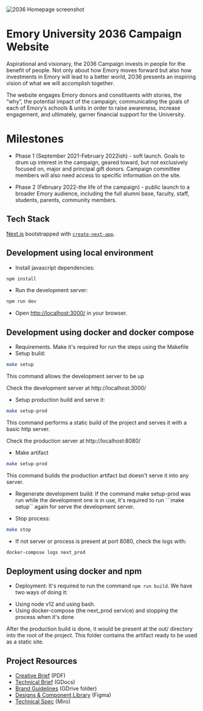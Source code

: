 ![2036 Homepage screenshot](https://i.imgur.com/Nq9CHb1.jpeg)

# Emory University 2036 Campaign Website

Aspirational and visionary, the 2036 Campaign invests in people for the
benefit of people. Not only about how Emory moves forward but also how
investments in Emory will lead to a better world, 2O36 presents an inspiring
vision of what we will accomplish together.

The website engages Emory donors and constituents with stories, the “why”, the
potential impact of the campaign; communicating the goals of each of Emory’s
schools & units in order to raise awareness, increase engagement, and ultimately, garner financial support for the University.


# Milestones

* Phase 1 (September 2021-February 2022ish) - soft launch. Goals to drum up
interest in the campaign, geared toward, but not exclusively focused on, major
and principal gift donors. Campaign committee members will also need access to specific information on the site.

* Phase 2 (February 2022-the life of the campaign) - public launch to a broader Emory audience, including the full alumni base, faculty, staff, students,
parents, community members.

## Tech Stack

[Next.js](https://nextjs.org/) bootstrapped with [`create-next-app`](https://github.com/vercel/next.js/tree/canary/packages/create-next-app).


## Development using local environment

* Install javascript dependencies:

```bash
npm install
```

* Run the development server:

```bash
npm run dev
```

* Open [http://localhost:3000/](http://localhost:3000/) in your browser.

## Development using docker and docker compose
* Requirements.
Make it's required for run the steps using the Makefile
* Setup build:
```bash
make setup
```
This command allows the development server to be up

Check the development server at http://localhost:3000/
* Setup production build and serve it:
```bash
make setup-prod
```
This command performs a static build of the project and serves it with a basic http server.

Check the production server at http://localhost:8080/
* Make artifact
```bash
make setup-prod
```
This command builds the production artifact but doesn't serve it into any server. 

* Regenerate development build:
If the command make setup-prod was run while the development one is in use, it's required to run ```make setup`` again for serve the development server.

* Stop process:
```bash
make stop
```
* If not server or process is present at port 8080, check the logs with:
```bash
docker-compose logs next_prod
```

## Deployment using docker and npm
* Deployment:
It's required to run the command ```npm run build```. We have two ways of doing it:
- Using node v12 and using bash.
- Using docker-compose (the next_prod service) and stopping the process when it's done
  
After the production build is done, it would be present at the out/ directory into the root of the project. This folder contains the artifact ready to be used as a static site.

## Project Resources

* [Creative Brief][creative-brief] (PDF)
* [Technical Brief][technical-brief] (GDocs)
* [Brand Guidelines][brand-guide] (GDrive folder)
* [Designs & Component Library][figma] (Figma)
* [Technical Spec][miro] (Miro)

[creative-brief]: https://drive.google.com/file/d/1TFiqv9IY3kSJSGcR6pqZRUskEguNjGgA/view
[technical-brief]: https://docs.google.com/document/d/1QsFaQ1iJL__LEeZFuiLoUCdJ1gpkcrtfjijpMgwmOVw/
[brand-guide]: https://drive.google.com/drive/folders/1kmWQ2nrndwP6nzaY7_brTNkqytepOiE2
[figma]: https://www.figma.com/file/ts9PYKFK6a53xMCnplR50t/2O36
[miro]: https://miro.com/app/board/o9J_l7T5iRo=/
